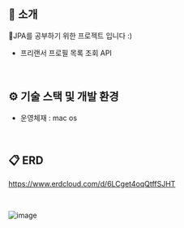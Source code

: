 

## 📝 소개
JPA를 공부하기 위한 프로젝트 입니다 :)

- 프리랜서 프로필 목록 조회 API



<br />




## ⚙ 기술 스택 및 개발 환경
- 운영체재 : mac os



<br />

## 📋 ERD
https://www.erdcloud.com/d/6LCget4oqQtffSJHT

<br />

![image](https://github.com/user-attachments/assets/97024783-b48c-4ead-a9fa-5fff269dd692)


<br />

